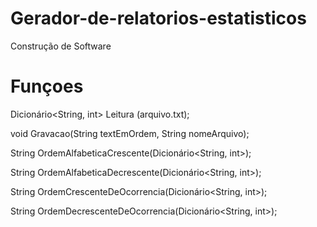 # Gerador-de-relatorios-estatisticos
Construção de Software

# Funçoes

Dicionário<String, int> Leitura (arquivo.txt);

void Gravacao(String textEmOrdem, String nomeArquivo);

                   
String OrdemAlfabeticaCrescente(Dicionário<String, int>);

String OrdemAlfabeticaDecrescente(Dicionário<String, int>);


String OrdemCrescenteDeOcorrencia(Dicionário<String, int>);

String OrdemDecrescenteDeOcorrencia(Dicionário<String, int>);
